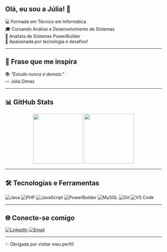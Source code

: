 ## Olá, eu sou a Júlia! 👋

💻 Formada em Técnico em Informática  
🎓 Cursando Análise e Desenvolvimento de Sistemas  
💼 Analista de Sistemas PowerBuilder  
🌟 Apaixonada por tecnologia e desafios!

---

## 💬 Frase que me inspira

📚 *"Estudo nunca é demais."*  
— Júlia Dimas

---

## 📊 GitHub Stats

<div align="center">
  <img height="160em" src="https://github-readme-stats.vercel.app/api?username=dev-juliadimas&show_icons=true&theme=radical&count_private=true" />
  <img height="160em" src="https://github-readme-stats.vercel.app/api/top-langs/?username=dev-juliadimas&layout=compact&langs_count=6&theme=radical" />
</div>

---

## 🛠️ Tecnologias e Ferramentas

![Java](https://img.shields.io/badge/-Java-333?style=flat&logo=java)
![PHP](https://img.shields.io/badge/-PHP-333?style=flat&logo=php)
![JavaScript](https://img.shields.io/badge/-JavaScript-333?style=flat&logo=javascript)
![PowerBuilder](https://img.shields.io/badge/-PowerBuilder-333?style=flat)
![MySQL](https://img.shields.io/badge/-MySQL-333?style=flat&logo=mysql)
![Git](https://img.shields.io/badge/-Git-333?style=flat&logo=git)
![VS Code](https://img.shields.io/badge/-VS%20Code-333?style=flat&logo=visual-studio-code)

---

## 🌐 Conecte-se comigo

[![LinkedIn](https://img.shields.io/badge/-LinkedIn-0A66C2?style=flat&logo=linkedin&logoColor=white)](https://linkedin.com/in/juliadimas)
[![Email](https://img.shields.io/badge/-Email-EA4335?style=flat&logo=gmail&logoColor=white)](mailto:dev.julia@icloud.com)

---

✨ Obrigada por visitar meu perfil!
